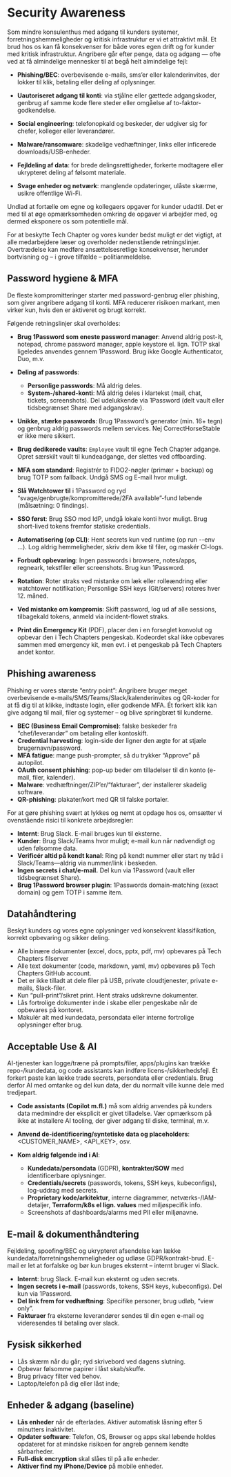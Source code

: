 # Security Awareness

Som mindre konsulenthus med adgang til kunders systemer, forretningshemmeligheder og kritisk infrastruktur er vi et attraktivt mål. Et brud hos os kan få konsekvenser for både vores egen drift og for kunder med kritisk infrastruktur. Angribere går efter penge, data og adgang — ofte ved at få almindelige mennesker til at begå helt almindelige fejl:

- **Phishing/BEC**: overbevisende e-mails, sms’er eller kalenderinvites, der lokker til klik, betaling eller deling af oplysninger.

- **Uautoriseret adgang til konti**: via stjålne eller gættede adgangskoder, genbrug af samme kode flere steder eller omgåelse af to-faktor-godkendelse.

- **Social engineering**: telefonopkald og beskeder, der udgiver sig for chefer, kolleger eller leverandører.

- **Malware/ransomware**: skadelige vedhæftninger, links eller inficerede downloads/USB-enheder.

- **Fejldeling af data**: for brede delingsrettigheder, forkerte modtagere eller ukrypteret deling af følsomt materiale.

- **Svage enheder og netværk**: manglende opdateringer, ulåste skærme, usikre offentlige Wi-Fi.

Undlad at fortælle om egne og kollegaers opgaver for kunder udadtil. Det er med til at øge opmærksomheden omkring de opgaver vi arbejder med, og dermed eksponere os som potentielle mål.

For at beskytte Tech Chapter og vores kunder bedst muligt er det vigtigt, at alle medarbejdere læser og overholder nedenstående retningslinjer. Overtrædelse kan medføre ansættelsesretlige konsekvenser, herunder bortvisning og – i grove tilfælde – politianmeldelse.

## Password hygiene & MFA

De fleste kompromitteringer starter med password-genbrug eller phishing, som giver angribere adgang til konti. MFA reducerer risikoen markant, men virker kun, hvis den er aktiveret og brugt korrekt.

Følgende retningslinjer skal overholdes:

- **Brug 1Password som eneste password manager**: Anvend aldrig post-it, notepad, chrome password manager, apple keystore el. lign. TOTP skal ligeledes anvendes gennem 1Password. Brug ikke Google Authenticator, Duo, m.v.

- **Deling af passwords**:

  - **Personlige passwords**: Må aldrig deles.
  - **System-/shared-konti**: Må aldrig deles i klartekst (mail, chat, tickets, screenshots). Del udelukkende via 1Password (delt vault eller tidsbegrænset Share med adgangskrav).

- **Unikke, stærke passwords**: Brug 1Password’s generator (min. 16+ tegn) og genbrug aldrig passwords mellem services. Nej CorrectHorseStable er ikke mere sikkert.

- **Brug dedikerede vaults**: `Employee` vault til egne Tech Chapter adgange. Opret særskilt vault til kundeadgange, der slettes ved offboarding.

- **MFA som standard**: Registrér to FIDO2-nøgler (primær + backup) og brug TOTP som fallback. Undgå SMS og E-mail hvor muligt.

- **Slå Watchtower til** i 1Password og ryd “svage/genbrugte/kompromitterede/2FA available”-fund løbende (målsætning: 0 findings).

- **SSO først**: Brug SSO mod IdP, undgå lokale konti hvor muligt. Brug short-lived tokens fremfor statiske credentials.

- **Automatisering (op CLI)**: Hent secrets kun ved runtime (op run --env …). Log aldrig hemmeligheder, skriv dem ikke til filer, og maskér CI-logs.

- **Forbudt opbevaring**: Ingen passwords i browsere, notes/apps, regneark, tekstfiler eller screenshots. Brug kun 1Password.

- **Rotation**: Roter straks ved mistanke om læk eller rolleændring eller watchtower notifikation; Personlige SSH keys (Git/servers) roteres hver 12. måned.

- **Ved mistanke om kompromis**: Skift password, log ud af alle sessions, tilbagekald tokens, anmeld via incident-flowet straks.

- **Print din Emergency Kit** (PDF), placer den i en forseglet konvolut og opbevar den i Tech Chapters pengeskab. Kodeordet skal ikke opbevares sammen med emergency kit, men evt. i et pengeskab på Tech Chapters andet kontor.

## Phishing awareness

Phishing er vores største “entry point”: Angribere bruger meget overbevisende e-mails/SMS/Teams/Slack/kalenderinvites og QR-koder for at få dig til at klikke, indtaste login, eller godkende MFA. Ét forkert klik kan give adgang til mail, filer og systemer – og blive springbræt til kunderne.

- **BEC (Business Email Compromise)**: falske beskeder fra “chef/leverandør” om betaling eller kontoskift.
- **Credential harvesting**: login-side der ligner den ægte for at stjæle brugernavn/password.
- **MFA fatigue**: mange push-prompter, så du trykker “Approve” på autopilot.
- **OAuth consent phishing**: pop-up beder om tilladelser til din konto (e-mail, filer, kalender).
- **Malware**: vedhæftninger/ZIP’er/“fakturaer”, der installerer skadelig software.
- **QR-phishing**: plakater/kort med QR til falske portaler.

For at gøre phishing svært at lykkes og nemt at opdage hos os, omsætter vi ovenstående risici til konkrete arbejdsregler:

- **Internt**: Brug Slack. E-mail bruges kun til eksterne.
- **Kunder**: Brug Slack/Teams hvor muligt; e-mail kun når nødvendigt og uden følsomme data.
- **Verificér altid på kendt kanal**: Ring på kendt nummer eller start ny tråd i Slack/Teams—aldrig via nummer/link i beskeden.
- **Ingen secrets i chat/e-mail.** Del kun via 1Password (vault eller tidsbegrænset Share).
- **Brug 1Password browser plugin**: 1Passwords domain-matching (exact domain) og gem TOTP i samme item.

## Datahåndtering

Beskyt kunders og vores egne oplysninger ved konsekvent klassifikation, korrekt opbevaring og sikker deling.

- Alle binære dokumenter (excel, docs, pptx, pdf, mv) opbevares på Tech Chapters filserver
- Alle text dokumenter (code, markdown, yaml, mv) opbevares på Tech Chapters GitHub account.
- Det er ikke tilladt at dele filer på USB, private cloudtjenester, private e-mails, Slack-filer.
- Kun “pull-print”/sikret print. Hent straks udskrevne dokumenter.
- Lås fortrolige dokumenter inde i skabe eller pengeskabe når de opbevares på kontoret.
- Makulér alt med kundedata, persondata eller interne fortrolige oplysninger efter brug.

## Acceptable Use & AI

AI-tjenester kan logge/træne på prompts/filer, apps/plugins kan trække repo-/kundedata, og code assistants kan indføre licens-/sikkerhedsfejl. Ét forkert paste kan lække trade secrets, persondata eller credentials.
Brug derfor AI med omtanke og del kun data, der du normalt ville kunne dele med tredjepart.

- **Code assistants (Copilot m.fl.)** må som aldrig anvendes på kunders data medmindre der eksplicit er givet tilladelse. Vær opmærksom på ikke at installere AI tooling, der giver adgang til diske, terminal, m.v.

- **Anvend de-identificering/syntetiske data og placeholders**: <CUSTOMER_NAME>, <API_KEY>, osv.

- **Kom aldrig følgende ind i AI**:
  - **Kundedata/persondata** (GDPR), **kontrakter/SOW** med identificerbare oplysninger.
  - **Credentials/secrets** (passwords, tokens, SSH keys, kubeconfigs), log-uddrag med secrets.
  - **Proprietary kode/arkitektur**, interne diagrammer, netværks-/IAM-detaljer, **Terraform/k8s el lign. values** med miljøspecifik info.
  - Screenshots af dashboards/alarms med PII eller miljønavne.

## E-mail & dokumenthåndtering

Fejldeling, spoofing/BEC og ukrypteret afsendelse kan lække kundedata/forretningshemmeligheder og udløse GDPR/kontrakt-brud. E-mail er let at forfalske og bør kun bruges eksternt – internt bruger vi Slack.

- **Internt**: brug Slack. E-mail kun eksternt og uden secrets.
- **Ingen secrets i e-mail** (passwords, tokens, SSH keys, kubeconfigs). Del kun via 1Password.
- **Del link frem for vedhæftning**: Specifike personer, brug udløb, “view only”.
- **Fakturaer** fra eksterne leverandører sendes til din egen e-mail og videresendes til betaling over slack.

## Fysisk sikkerhed

- Lås skærm når du går; ryd skrivebord ved dagens slutning.
- Opbevar følsomme papirer i låst skab/skuffe.
- Brug privacy filter ved behov.
- Laptop/telefon på dig eller låst inde;

## Enheder & adgang (baseline)

- **Lås enheder** når de efterlades. Aktiver automatisk låsning efter 5 minutters inaktivitet.
- **Opdater software**: Telefon, OS, Browser og apps skal løbende holdes opdateret for at mindske risikoen for angreb gennem kendte sårbarheder.
- **Full-disk encryption** skal slåes til på alle enheder.
- **Aktiver find my iPhone/Device** på mobile enheder.
